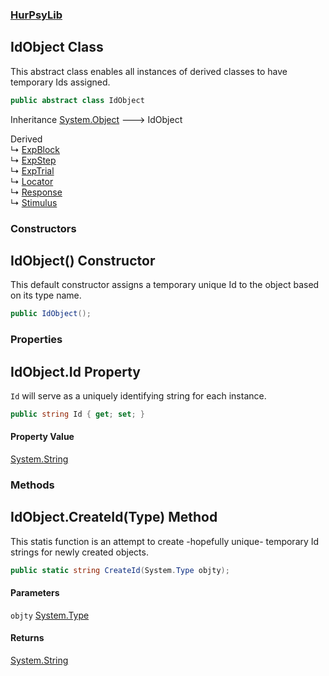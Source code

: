 ### [HurPsyLib](HurPsyLib.md 'HurPsyLib')

## IdObject Class

This abstract class enables all instances of derived classes to have temporary Ids assigned.

```csharp
public abstract class IdObject
```

Inheritance [System.Object](https://docs.microsoft.com/en-us/dotnet/api/System.Object 'System.Object') &#129106; IdObject

Derived  
&#8627; [ExpBlock](HurPsyLib.ExpBlock.md 'HurPsyLib.ExpBlock')  
&#8627; [ExpStep](HurPsyLib.ExpStep.md 'HurPsyLib.ExpStep')  
&#8627; [ExpTrial](HurPsyLib.ExpTrial.md 'HurPsyLib.ExpTrial')  
&#8627; [Locator](HurPsyLib.Locator.md 'HurPsyLib.Locator')  
&#8627; [Response](HurPsyLib.Response.md 'HurPsyLib.Response')  
&#8627; [Stimulus](HurPsyLib.Stimulus.md 'HurPsyLib.Stimulus')
### Constructors

<a name='HurPsyLib.IdObject.IdObject()'></a>

## IdObject() Constructor

This default constructor assigns a temporary unique Id to the object based on its type name.

```csharp
public IdObject();
```
### Properties

<a name='HurPsyLib.IdObject.Id'></a>

## IdObject.Id Property

`Id` will serve as a uniquely identifying string for each instance.

```csharp
public string Id { get; set; }
```

#### Property Value
[System.String](https://docs.microsoft.com/en-us/dotnet/api/System.String 'System.String')
### Methods

<a name='HurPsyLib.IdObject.CreateId(System.Type)'></a>

## IdObject.CreateId(Type) Method

This statis function is an attempt to create -hopefully unique- temporary Id strings for newly created objects.

```csharp
public static string CreateId(System.Type objty);
```
#### Parameters

<a name='HurPsyLib.IdObject.CreateId(System.Type).objty'></a>

`objty` [System.Type](https://docs.microsoft.com/en-us/dotnet/api/System.Type 'System.Type')

#### Returns
[System.String](https://docs.microsoft.com/en-us/dotnet/api/System.String 'System.String')